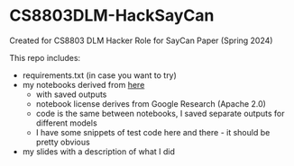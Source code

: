 # CS8803DLM-HackSayCan
Created for CS8803 DLM Hacker Role for SayCan Paper (Spring 2024)

This repo includes:
- requirements.txt (in case you want to try)
- my notebooks derived from [here](https://github.com/google-research/google-research/tree/master/saycan)
  - with saved outputs
  - notebook license derives from Google Research (Apache 2.0)
  - code is the same between notebooks, I saved separate outputs for different models
  - I have some snippets of test code here and there - it should be pretty obvious
- my slides with a description of what I did
